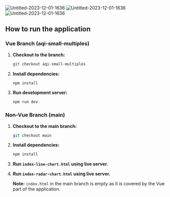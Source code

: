 ![Untitled-2023-12-01-1636](https://github.com/aakriti-dot/AirWatch/assets/124000355/90be394d-3167-490a-b044-3103611e8b19)
![Untitled-2023-12-01-1636](https://github.com/aakriti-dot/AirWatch/assets/124000355/bb31c5c6-7741-47e6-b987-2e6b2f825f73)
![Untitled-2023-12-01-1636](https://github.com/aakriti-dot/AirWatch/assets/124000355/23059f17-f45a-4276-a056-4997dc935502)


## How to run the application

### Vue Branch (aqi-small-multiples)

1. **Checkout to the branch:**

   ```bash
   git checkout aqi-small-multiples
   ```

2. **Install dependencies:**

   ```bash
   npm install
   ```

3. **Run development server:**

   ```bash
   npm run dev
   ```

### Non-Vue Branch (main)

1. **Checkout to the main branch:**

   ```bash
   git checkout main
   ```

2. **Install dependencies:**

   ```bash
   npm install
   ```

3. **Run `index-line-chart.html` using live server.**

4. **Run `index-radar-chart.html` using live server.**

   **Note:** `index.html` in the main branch is empty as it is covered by the Vue part of the application.
